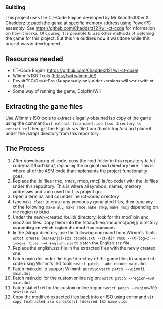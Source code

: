 ### Building
This project uses the CT-Code Engine developed by Mr.Bean35000vr & Chadderz to patch the game at specific memory address using PowerPC assembly. 
See https://github.com/Chadderz121/wii-ct-code for information on how it works.
Of course, it is possible to use other methods of patching the game for this project. But this file outlines how it was done while this project was in development.

## Resources needed
- CT-Code Engine (https://github.com/Chadderz121/wii-ct-code) 
- Wiimm's ISO Tools (https://wit.wiimm.de/)
- DevkitPPC/DevkitPro (Supposedly only older versions will work with ct-code)
- Some way of running the game, Dolphin/Wii

## Extracting the game files
Use Wiimm's ISO tools to extract a legally-obtained iso copy of the game using the command `wit extract [iso name].iso [iso directory to extract to]` then get the English.szs file from /boot/strap/us/ and place it under the /strap/ directory from this repository.

## The Process
1. After downloading ct-code, copy the mod folder in this repository to /ct-code/bad1/bad1data/, replacing the original mod directory here. This is where all of the ASM code that implements the project functionality goes.
2. Replace the .ld files (rmc, rmce, rmcp, rmcj) in /ct-code/ with the .ld files under this repository. This is where all symbols, names, memory addresses and such used for this project go.
3. Open a terminal and cd under the /ct-code/ directory.
4. type `make clean` to erase any previously generated files, then type any of the following: `make all`, `make rmce`, `make rmcp`, `make rmcj` depending on the region to build
5. Under the newly-created /build/ directory, look for the mod1.bin and mod2.bin files. Copy them into the /strap/files/rmcu/rmc[u/e/j]/ directory depending on which region the mod files represent
6. In the /strap/ directory, use the following command from Wiimm's Tools: `wctct create [us/eu/jp]-szs ctcode.txt --ct-dir rmcu --ct-log=2 --images files -od English.szs` to patch the English.szs file.
7. Replace the english.szs file in the extracted files with the newly created one.
8. Patch main.dol under the /sys/ directory of the game files to support ct-code using Wiimm's ISO tools: `wstrt patch --add-ctcode main.dol`
9. Patch main.dol to support Wiimmfi access: `wstrt patch --wiimmfi main.dol`
10. Patch main.dol for the custom online region: `wstrt patch --region=700 main.dol`
11. Patch staticR.rel for the custom online region: `wstrt patch --region=700 StaticR.rel`
12. Copy the modified extracted files back into an ISO using command `wit copy [extracted iso directory] [desired ISO name].iso`
